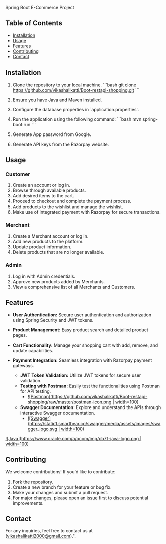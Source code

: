 Spring Boot E-Commerce Project

## Table of Contents
- [Installation](#installation)
- [Usage](#usage)
- [Features](#features)
- [Contributing](#contributing)
- [Contact](#contact)

## Installation

1. Clone the repository to your local machine.
   \```bash
   git clone https://github.com/vikashalikatti/Boot-restapi-shopping.git
   \```

2. Ensure you have Java and Maven installed.

3. Configure the database properties in \`application.properties\`.

4. Run the application using the following command:
   \```bash
   mvn spring-boot:run
   \```
5. Generate App password from Google.
6. Generate API keys from the Razorpay website.

## Usage

### Customer

1. Create an account or log in.
2. Browse through available products.
3. Add desired items to the cart.
4. Proceed to checkout and complete the payment process.
5. Add products to the wishlist and manage the wishlist.
6. Make use of integrated payment with Razorpay for secure transactions.

### Merchant

1. Create a Merchant account or log in.
2. Add new products to the platform.
3. Update product information.
4. Delete products that are no longer available.

### Admin

1. Log in with Admin credentials.
2. Approve new products added by Merchants.
3. View a comprehensive list of all Merchants and Customers.

## Features

- **User Authentication:** Secure user authentication and authorization using Spring Security and JWT tokens.
- **Product Management:** Easy product search and detailed product pages.
- **Cart Functionality:** Manage your shopping cart with add, remove, and update capabilities.
- **Payment Integration:** Seamless integration with Razorpay payment gateways.

  - **JWT Token Validation:** Utilize JWT tokens for secure user validation.
  - **Testing with Postman:** Easily test the functionalities using Postman for API testing.
     -  [![Postman](https://github.com/vikashalikatti/Boot-restapi-shopping/raw/master/postman-icon.png | width=100)](https://www.getpostman.com/)
  - **Swagger Documentation:** Explore and understand the APIs through interactive Swagger documentation.
     - [![Swagger](https://static1.smartbear.co/swagger/media/assets/images/swagger_logo.svg | width=100)](http://localhost:8080/swagger-ui/index.html#/)

[![Java](https://www.oracle.com/a/ocom/img/cb71-java-logo.png | width=100)](https://www.java.com/)
## Contributing

We welcome contributions! If you'd like to contribute:

1. Fork the repository.
2. Create a new branch for your feature or bug fix.
3. Make your changes and submit a pull request.
4. For major changes, please open an issue first to discuss potential improvements.

## Contact

For any inquiries, feel free to contact us at (vikashalikatti2000@gmail.com).".
